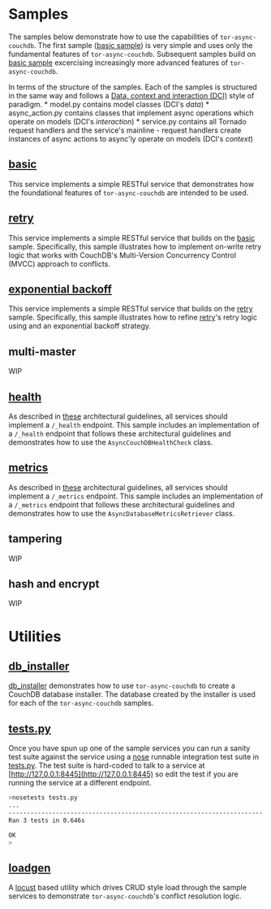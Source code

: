 # Samples
The samples below demonstrate how to use the capabilities
of ```tor-async-couchdb```.
The first sample ([basic sample](basic)) is very simple and uses only the fundamental
features of ```tor-async-couchdb```. Subsequent samples build on
[basic sample](basic) excercising increasingly more advanced features
of ```tor-async-couchdb```.

In terms of the structure of the samples.
Each of the samples is structured in the same way and follows
a [Data, context and interaction (DCI)](http://en.wikipedia.org/wiki/Data,_context_and_interaction)
style of paradigm.
	* model.py contains model classes (DCI's *data*)
	* async_action.py contains classes that implement async operations which operate on models (DCI's *interaction*)
	* service.py contains all Tornado request handlers and the service's mainline - request handlers
	  create instances of async actions to async'ly operate on models (DCI's *context*)

## [basic](basic)
This service implements a simple RESTful service that
demonstrates how the foundational features of ```tor-async-couchdb```
are intended to be used.

## [retry](retry)
This service implements a simple RESTful service that
builds on the [basic](basic) sample.
Specifically, this sample illustrates how
to implement on-write retry logic that works with CouchDB's
Multi-Version Concurrency Control (MVCC) approach to conflicts.

## [exponential backoff](exp_backoff)
This service implements a simple RESTful service that
builds on the [retry](retry) sample.
Specifically, this sample illustrates how
to refine [retry](retry)'s retry logic using
and an exponential backoff strategy.

## multi-master
WIP

## [health](health)
As described in [these](https://github.com/simonsdave/microservice-architecture)
architectural guidelines, all services should implement a ```/_health```
endpoint.
This sample includes an implementation of a ```/_health``` endpoint that
follows these architectural guidelines and demonstrates how to use
the ```AsyncCouchDBHealthCheck``` class.

## [metrics](metrics)
As described in [these](https://github.com/simonsdave/microservice-architecture)
architectural guidelines, all services should implement a ```/_metrics```
endpoint.
This sample includes an implementation of a ```/_metrics``` endpoint that
follows these architectural guidelines and demonstrates how to use
the ```AsyncDatabaseMetricsRetriever``` class.

## tampering
WIP

## hash and encrypt
WIP

# Utilities

## [db_installer](db_installer)
[db_installer](db_installer) demonstrates how to use ```tor-async-couchdb```
to create a CouchDB database installer. The database created by
the installer is used for each of the ```tor-async-couchdb```
samples.

## [tests.py](tests.py)
Once you have spun up one of the sample services you can run
a sanity test suite against the service using a
[nose](https://nose.readthedocs.org/en/latest/) runnable
integration test suite in [tests.py](tests.py).
The test suite is hard-coded to talk to a service at
[http://127.0.0.1:8445](http://127.0.0.1:8445) so edit
the test if you are running the service at a different
endpoint.

```bash
>nosetests tests.py
...
----------------------------------------------------------------------
Ran 3 tests in 0.646s

OK
>
```

## [loadgen](loadgen)
A [locust](http://locust.io/) based utility which drives CRUD style
load through the sample services to demonstrate ```tor-async-couchdb```'s
conflict resolution logic.
